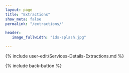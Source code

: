 ```yaml
---
layout: page
title: "Extractions"
show_meta: false
permalink: "/extractions/"

header:
   image_fullwidth: "ids-splash.jpg"

---
```


{% include user-edit/Services-Details-Extractions.md %}

{% include back-button %}
